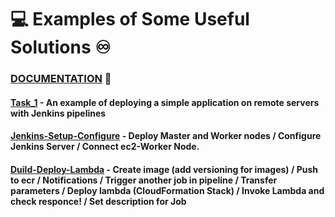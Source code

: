 # :computer: Examples of Some Useful Solutions :infinity:

### [DOCUMENTATION](https://github.com/RuslanSerdiuk/DevOps_Tasks_and_solutions/blob/Documentation/Documentation/Materials/Automation-Tools/Jenkins.pdf) :metal:
#### [Task_1](https://github.com/RuslanSerdiuk/DevOps_Tasks_and_solutions/tree/CICD/CICD/Task_1) - An example of deploying a simple application on remote servers with Jenkins pipelines
#### [Jenkins-Setup-Configure]() - Deploy Master and Worker nodes /  Configure Jenkins Server / Connect ec2-Worker Node.
#### [Duild-Deploy-Lambda]() - Create image (add versioning for images) / Push to ecr / Notifications / Trigger another job in pipeline / Transfer parameters / Deploy lambda (CloudFormation Stack) / Invoke Lambda and check responce! / Set description for Job










